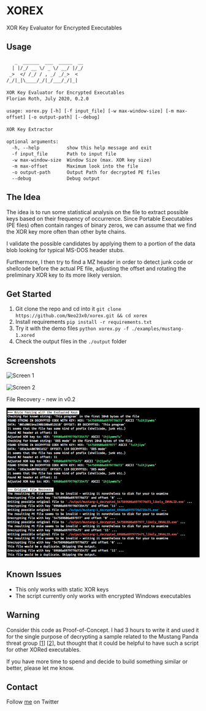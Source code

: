 # XOREX

XOR Key Evaluator for Encrypted Executables

## Usage

       _  ______  ___  _____  __
      | |/_/ __ \/ _ \/ __/ |/_/
     _>  </ /_/ / , _/ _/_>  <
    /_/|_|\____/_/|_/___/_/|_|

    XOR Key Evaluator for Encrypted Executables
    Florian Roth, July 2020, 0.2.0

    usage: xorex.py [-h] [-f input_file] [-w max-window-size] [-m max-offset] [-o output-path] [--debug]
    
    XOR Key Extractor
    
    optional arguments:
      -h, --help          show this help message and exit
      -f input_file       Path to input file
      -w max-window-size  Window Size (max. XOR key size)
      -m max-offset       Maximum look into the file
      -o output-path      Output Path for decrypted PE files
      --debug             Debug output
      
## The Idea

The idea is to run some statistical analysis on the file to extract possible keys based on their frequency of occurrence. Since Portable Executables (PE files) often contain ranges of binary zeros, we can assume that we find the XOR key more often than other byte chains.

I validate the possible candidates by applying them to a portion of the data blob looking for typical MS-DOS header stubs. 

Furthermore, I then try to find a MZ header in order to detect junk code or shellcode before the actual PE file, adjusting the offset and rotating the preliminary XOR key to its more likely version. 

## Get Started

1. Git clone the repo and cd into it `git clone https://github.com/Neo23x0/xorex.git && cd xorex`
2. Install requirements `pip install -r requirements.txt`
3. Try it with the demo files `python xorex.py -f ./examples/mustang-1.xored`
4. Check the output files in the `./output` folder

## Screenshots

![Screen 1](/screens/screen1.png)

![Screen 2](/screens/screen2.png)

File Recovery - new in v0.2

![Screen 4](/screens/screen4.png)

## Known Issues

- This only works with static XOR keys
- The script currently only works with encrypted Windows executables

## Warning 

Consider this code as Proof-of-Concept. I had 3 hours to write it and used it for the single purpose of decrypting a sample related to the Mustang Panda threat group [[1]](https://app.threatconnect.com/auth/indicators/details/file.xhtml?file=1055EAF96CEAAB38F082068B7382D27E2F944595666FC7AA2BB4B32073A1D668&owner=Common%20Community#/) [[2]](https://blog.malwarebytes.com/threat-analysis/2020/06/multi-stage-apt-attack-drops-cobalt-strike-using-malleable-c2-feature/), but thought that it could be helpful to have such a script for other XORed executables. 

If you have more time to spend and decide to build something similar or better, please let me know.

## Contact 

Follow [me](https://twitter.com/cyb3rops) on Twitter